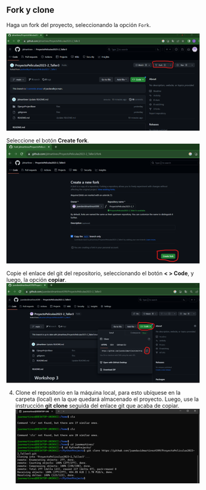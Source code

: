 ## Fork y clone

Haga un fork del proyecto, seleccionando la opción ``Fork``.
<div align="center">
  <a>
    <img src="imgs/fork1.png">
  </a>
</div>

Seleccione el botón __Create fork__.
![Fork 2](imgs/fork2.png)

Copie el enlace del git del repositorio, seleccionando el botón __< > Code__, y luego, la opción __copiar__.
![Clone 1](imgs/fork3.png)

4. Clone el repositorio en la máquina local, para esto ubíquese en la carpeta (local) en la que quedará almacenado el proyecto. Luego, use la instrucción __git clone__ seguida del enlace git que acaba de copiar.
![Clone 2](imgs/fork4.png)
